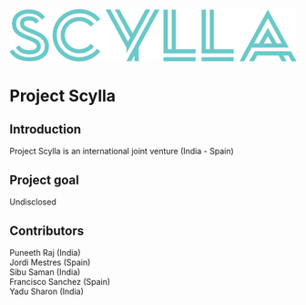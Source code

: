 ![](scyllalogo.png)

# Project Scylla

## Introduction
Project Scylla is an international joint venture (India - Spain)

## Project goal
Undisclosed

## Contributors
Puneeth Raj (India)  
Jordi Mestres (Spain)  
Sibu Saman (India)  
Francisco Sanchez (Spain)  
Yadu Sharon (India)  

